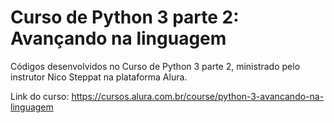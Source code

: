 # Curso de Python 3 parte 2: Avançando na linguagem

Códigos desenvolvidos no Curso de Python 3 parte 2, ministrado pelo instrutor Nico Steppat na plataforma Alura. 

Link do curso: https://cursos.alura.com.br/course/python-3-avancando-na-linguagem
